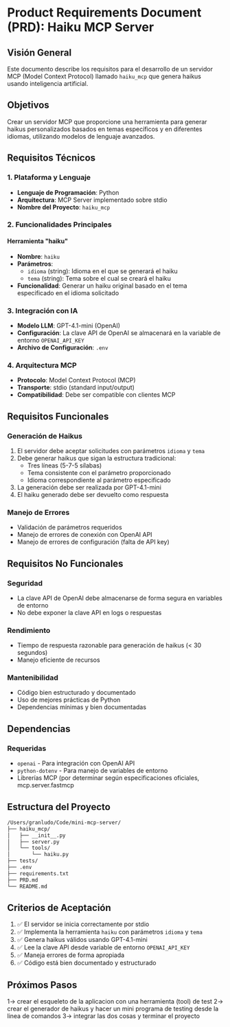 # Product Requirements Document (PRD): Haiku MCP Server

## Visión General

Este documento describe los requisitos para el desarrollo de un servidor MCP (Model Context Protocol) llamado `haiku_mcp` que genera haikus usando inteligencia artificial.

## Objetivos

Crear un servidor MCP que proporcione una herramienta para generar haikus personalizados basados en temas específicos y en diferentes idiomas, utilizando modelos de lenguaje avanzados.

## Requisitos Técnicos

### 1. Plataforma y Lenguaje

- **Lenguaje de Programación**: Python
- **Arquitectura**: MCP Server implementado sobre stdio
- **Nombre del Proyecto**: `haiku_mcp`

### 2. Funcionalidades Principales

#### Herramienta "haiku"

- **Nombre**: `haiku`
- **Parámetros**:
  - `idioma` (string): Idioma en el que se generará el haiku
  - `tema` (string): Tema sobre el cual se creará el haiku
- **Funcionalidad**: Generar un haiku original basado en el tema especificado en el idioma solicitado

### 3. Integración con IA

- **Modelo LLM**: GPT-4.1-mini (OpenAI)
- **Configuración**: La clave API de OpenAI se almacenará en la variable de entorno `OPENAI_API_KEY`
- **Archivo de Configuración**: `.env`

### 4. Arquitectura MCP

- **Protocolo**: Model Context Protocol (MCP)
- **Transporte**: stdio (standard input/output)
- **Compatibilidad**: Debe ser compatible con clientes MCP

## Requisitos Funcionales

### Generación de Haikus

1. El servidor debe aceptar solicitudes con parámetros `idioma` y `tema`
2. Debe generar haikus que sigan la estructura tradicional:
   - Tres líneas (5-7-5 sílabas)
   - Tema consistente con el parámetro proporcionado
   - Idioma correspondiente al parámetro especificado
3. La generación debe ser realizada por GPT-4.1-mini
4. El haiku generado debe ser devuelto como respuesta

### Manejo de Errores

- Validación de parámetros requeridos
- Manejo de errores de conexión con OpenAI API
- Manejo de errores de configuración (falta de API key)

## Requisitos No Funcionales

### Seguridad

- La clave API de OpenAI debe almacenarse de forma segura en variables de entorno
- No debe exponer la clave API en logs o respuestas

### Rendimiento

- Tiempo de respuesta razonable para generación de haikus (< 30 segundos)
- Manejo eficiente de recursos

### Mantenibilidad

- Código bien estructurado y documentado
- Uso de mejores prácticas de Python
- Dependencias mínimas y bien documentadas

## Dependencias

### Requeridas

- `openai` - Para integración con OpenAI API
- `python-dotenv` - Para manejo de variables de entorno
- Librerías MCP (por determinar según especificaciones oficiales, mcp.server.fastmcp 



## Estructura del Proyecto

```bash
/Users/granludo/Code/mini-mcp-server/
├── haiku_mcp/
│   ├── __init__.py
│   ├── server.py
│   └── tools/
│       └── haiku.py
├── tests/
├── .env
├── requirements.txt
├── PRD.md
└── README.md
```

## Criterios de Aceptación

1. ✅ El servidor se inicia correctamente por stdio
2. ✅ Implementa la herramienta `haiku` con parámetros `idioma` y `tema`
3. ✅ Genera haikus válidos usando GPT-4.1-mini
4. ✅ Lee la clave API desde variable de entorno `OPENAI_API_KEY`
5. ✅ Maneja errores de forma apropiada
6. ✅ Código está bien documentado y estructurado

## Próximos Pasos

1-> crear el esqueleto de la aplicacion con una herramienta (tool) de test
2-> crear el generador de haikus y hacer un mini programa de testing desde la linea de comandos
3-> integrar las dos cosas y terminar el proyecto